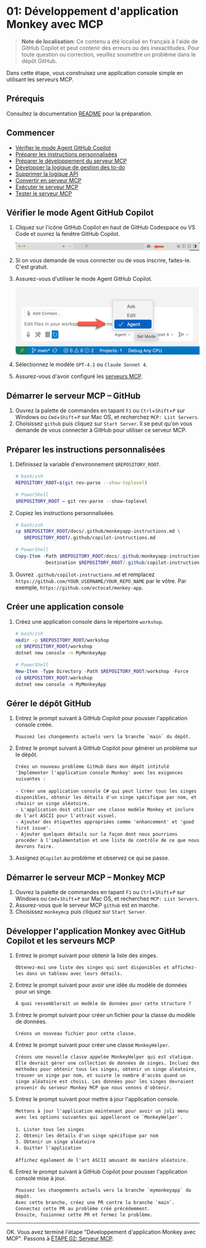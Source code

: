 # 01: Développement d'application Monkey avec MCP

> **Note de localisation**: Ce contenu a été localisé en français à l'aide de GitHub Copilot et peut contenir des erreurs ou des inexactitudes. Pour toute question ou correction, veuillez soumettre un problème dans le dépôt GitHub.

Dans cette étape, vous construisez une application console simple en utilisant les serveurs MCP.

## Prérequis

Consultez la documentation [README](../README.md#prerequisites) pour la préparation.

## Commencer

- [Vérifier le mode Agent GitHub Copilot](#vérifier-le-mode-agent-github-copilot)
- [Préparer les instructions personnalisées](#préparer-les-instructions-personnalisées)
- [Préparer le développement du serveur MCP](#préparer-le-développement-du-serveur-mcp)
- [Développer la logique de gestion des to-do](#développer-la-logique-de-gestion-des-to-do)
- [Supprimer la logique API](#supprimer-la-logique-api)
- [Convertir en serveur MCP](#convertir-en-serveur-mcp)
- [Exécuter le serveur MCP](#exécuter-le-serveur-mcp)
- [Tester le serveur MCP](#tester-le-serveur-mcp)

## Vérifier le mode Agent GitHub Copilot

1. Cliquez sur l'icône GitHub Copilot en haut de GitHub Codespace ou VS Code et ouvrez la fenêtre GitHub Copilot.

   ![Ouvrir GitHub Copilot Chat](../../../docs/images/setup-01.png)

1. Si on vous demande de vous connecter ou de vous inscrire, faites-le. C'est gratuit.
1. Assurez-vous d'utiliser le mode Agent GitHub Copilot.

   ![Mode Agent GitHub Copilot](../../../docs/images/setup-02.png)

1. Sélectionnez le modèle `GPT-4.1` ou `Claude Sonnet 4`.
1. Assurez-vous d'avoir configuré les [serveurs MCP](./00-setup.md#set-up-mcp-servers).

## Démarrer le serveur MCP &ndash; GitHub

1. Ouvrez la palette de commandes en tapant `F1` ou `Ctrl`+`Shift`+`P` sur Windows ou `Cmd`+`Shift`+`P` sur Mac OS, et recherchez `MCP: List Servers`.
1. Choisissez `github` puis cliquez sur `Start Server`. Il se peut qu'on vous demande de vous connecter à GitHub pour utiliser ce serveur MCP.

## Préparer les instructions personnalisées

1. Définissez la variable d'environnement `$REPOSITORY_ROOT`.

   ```bash
   # bash/zsh
   REPOSITORY_ROOT=$(git rev-parse --show-toplevel)
   ```

   ```powershell
   # PowerShell
   $REPOSITORY_ROOT = git rev-parse --show-toplevel
   ```

1. Copiez les instructions personnalisées.

    ```bash
    # bash/zsh
    cp $REPOSITORY_ROOT/docs/.github/monkeyapp-instructions.md \
       $REPOSITORY_ROOT/.github/copilot-instructions.md
    ```

    ```powershell
    # PowerShell
    Copy-Item -Path $REPOSITORY_ROOT/docs/.github/monkeyapp-instructions.md `
              -Destination $REPOSITORY_ROOT/.github/copilot-instructions.md -Force
    ```

1. Ouvrez `.github/copilot-instructions.md` et remplacez `https://github.com/YOUR_USERNAME/YOUR_REPO_NAME` par le vôtre. Par exemple, `https://github.com/octocat/monkey-app`.

## Créer une application console

1. Créez une application console dans le répertoire `workshop`.

    ```bash
    # bash/zsh
    mkdir -p $REPOSITORY_ROOT/workshop
    cd $REPOSITORY_ROOT/workshop
    dotnet new console -n MyMonkeyApp
    ```

    ```powershell
    # PowerShell
    New-Item -Type Directory -Path $REPOSITORY_ROOT/workshop -Force
    cd $REPOSITORY_ROOT/workshop
    dotnet new console -n MyMonkeyApp
    ```

## Gérer le dépôt GitHub

1. Entrez le prompt suivant à GitHub Copilot pour pousser l'application console créée.

    ```text
    Poussez les changements actuels vers la branche `main` du dépôt.
    ```

1. Entrez le prompt suivant à GitHub Copilot pour générer un problème sur le dépôt.

    ```text
    Créez un nouveau problème GitHub dans mon dépôt intitulé 'Implémenter l'application console Monkey' avec les exigences suivantes :
    
    - Créer une application console C# qui peut lister tous les singes disponibles, obtenir les détails d'un singe spécifique par nom, et choisir un singe aléatoire.
    - L'application doit utiliser une classe modèle Monkey et inclure de l'art ASCII pour l'attrait visuel.
    - Ajouter des étiquettes appropriées comme 'enhancement' et 'good first issue'.
    - Ajouter quelques détails sur la façon dont nous pourrions procéder à l'implémentation et une liste de contrôle de ce que nous devrons faire.
    ```

1. Assignez `@Copilot` au problème et observez ce qui se passe.

## Démarrer le serveur MCP &ndash; Monkey MCP

1. Ouvrez la palette de commandes en tapant `F1` ou `Ctrl`+`Shift`+`P` sur Windows ou `Cmd`+`Shift`+`P` sur Mac OS, et recherchez `MCP: List Servers`.
1. Assurez-vous que le serveur MCP `github` est en marche.
1. Choisissez `monkeymcp` puis cliquez sur `Start Server`.

## Développer l'application Monkey avec GitHub Copilot et les serveurs MCP

1. Entrez le prompt suivant pour obtenir la liste des singes.

    ```text
    Obtenez-moi une liste des singes qui sont disponibles et affichez-les dans un tableau avec leurs détails.
    ```

1. Entrez le prompt suivant pour avoir une idée du modèle de données pour un singe.

    ```text
    À quoi ressemblerait un modèle de données pour cette structure ?
    ```

1. Entrez le prompt suivant pour créer un fichier pour la classe du modèle de données.

    ```text
    Créons un nouveau fichier pour cette classe.
    ```

1. Entrez le prompt suivant pour créer une classe `MonkeyHelper`.

    ```text
    Créons une nouvelle classe appelée MonkeyHelper qui est statique. Elle devrait gérer une collection de données de singes. Incluez des méthodes pour obtenir tous les singes, obtenir un singe aléatoire, trouver un singe par nom, et suivre le nombre d'accès quand un singe aléatoire est choisi. Les données pour les singes devraient provenir du serveur Monkey MCP que nous venons d'obtenir.
    ```

1. Entrez le prompt suivant pour mettre à jour l'application console.

    ```text
    Mettons à jour l'application maintenant pour avoir un joli menu avec les options suivantes qui appelleront ce `MonkeyHelper`.
    
    1. Lister tous les singes
    2. Obtenir les détails d'un singe spécifique par nom
    3. Obtenir un singe aléatoire
    4. Quitter l'application

    Affichez également de l'art ASCII amusant de manière aléatoire.
    ```

1. Entrez le prompt suivant à GitHub Copilot pour pousser l'application console mise à jour.

    ```text
    Poussez les changements actuels vers la branche `mymonkeyapp` du dépôt.
    Avec cette branche, créez une PR contre la branche `main`.
    Connectez cette PR au problème créé précédemment.
    Ensuite, fusionnez cette PR et fermez le problème.
    ```

---

OK. Vous avez terminé l'étape "Développement d'application Monkey avec MCP". Passons à [ÉTAPE 02: Serveur MCP](./02-mcp-server.md).